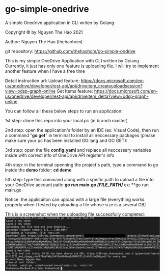# go-simple-onedrive
A simple Onedrive application in CLI writen by Golang

Copyright © by Nguyen The Hao 2021

Author: Nguyen The Hao (thehaohcm)

git repository: https://github.com/thehaohcm/go-simple-ondrive

This is my simple OneDrive Application with CLI written by Golang. Currently, it just has only one feature is uploading file. I will try to implement another feature when I have a free time

Detail instruction url: 
Upload feature: https://docs.microsoft.com/en-us/onedrive/developer/rest-api/api/driveitem_createuploadsession?view=odsp-graph-online
Get Items feature: https://docs.microsoft.com/en-us/onedrive/developer/rest-api/api/driveitem_delta?view=odsp-graph-online

You can follow all these below steps to run an application: 

1st step: clone this repo into your local pc (in branch master)

2nd step: open the application's folder by an IDE (ex: Visual Code), then run a command "**go get**" in terminal to install all neccessary packages (please make sure your pc has been installed GO lang and GO GET):

3rd step: open the file **config.yaml** and replace all neccessary variables inside with correct info of OneDrive API register's info

4th step: in the terminal openning the project's path, type a command to go inside the **demo** folder: **cd demo**

5th step: type this command along with a speific path to upload a file into your OneDrive account path: **go run main.go *[FILE_PATH]***
  ex: **go run main.go 

Notice: the applicaiton can upload with a large file (everything works properly when I tested by uploading a file whose size is a several GB)

This is a screenshot when the uploading file successfully completed:
![alt text](https://github.com/thehaohcm/go-simple-onedrive/blob/master/screenshot/screenshot-demo.png?raw=true)
